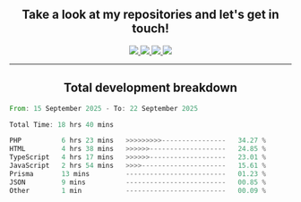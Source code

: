 <h2 align="center">
  Take a look at my repositories and let's get in touch!
</h2>
<p align="center">
  <a href="https://www.instagram.com/rayhanarkan?igsh=MXM3dHhmMTZ3ZWVsaA==">
    <img src="https://img.icons8.com/material-outlined/30/689d6a/instagram.png"/>
  </a>
  <a href="https://www.linkedin.com/in/rayhanarkan/">
    <img src="https://img.icons8.com/material-outlined/30/689d6a/linkedin.png"/>
  </a>
  <a href="">
    <img src="https://img.icons8.com/material-outlined/30/689d6a/geography.png"/>
  </a>
  <a href="mailto:rayhanarkan30@gmail.com">
    <img src="https://img.icons8.com/material-outlined/30/689d6a/email.png"/>
  </a>
</p>

---

<h2 align="center">Total development breakdown</h2>

<p align="center">
<!--START_SECTION:waka-->

```rust
From: 15 September 2025 - To: 22 September 2025

Total Time: 18 hrs 40 mins

PHP          6 hrs 23 mins   >>>>>>>>>----------------   34.27 %
HTML         4 hrs 38 mins   >>>>>>-------------------   24.85 %
TypeScript   4 hrs 17 mins   >>>>>>-------------------   23.01 %
JavaScript   2 hrs 54 mins   >>>>---------------------   15.61 %
Prisma       13 mins         -------------------------   01.23 %
JSON         9 mins          -------------------------   00.85 %
Other        1 min           -------------------------   00.09 %
```

<!--END_SECTION:waka-->
</p>
